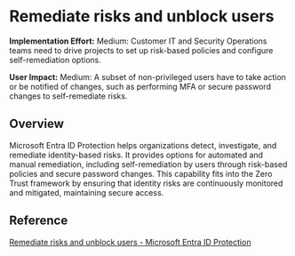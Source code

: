 # Remediate risks and unblock users

**Implementation Effort:** Medium: Customer IT and Security Operations teams need to drive projects to set up risk-based policies and configure self-remediation options.

**User Impact:** Medium: A subset of non-privileged users have to take action or be notified of changes, such as performing MFA or secure password changes to self-remediate risks.

## Overview
Microsoft Entra ID Protection helps organizations detect, investigate, and remediate identity-based risks. It provides options for automated and manual remediation, including self-remediation by users through risk-based policies and secure password changes. This capability fits into the Zero Trust framework by ensuring that identity risks are continuously monitored and mitigated, maintaining secure access.

## Reference
[Remediate risks and unblock users - Microsoft Entra ID Protection](https://learn.microsoft.com/en-us/entra/id-protection/howto-identity-protection-remediate-unblock)

